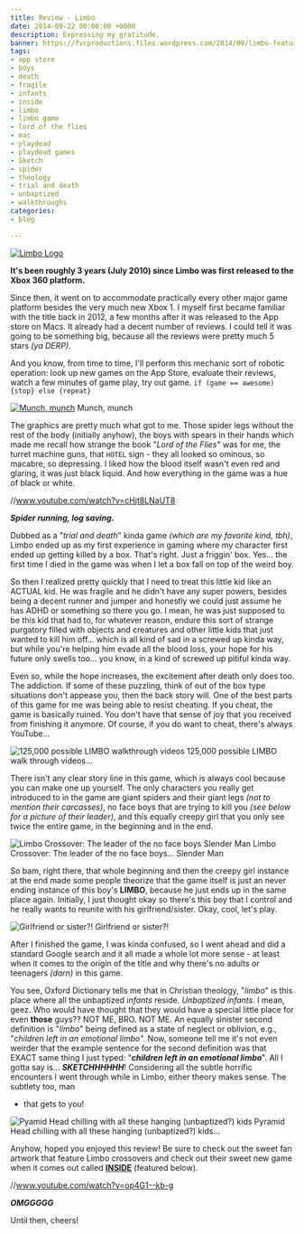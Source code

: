 ```yaml
---
title: Review - Limbo
date: 2014-09-22 00:00:00 +0000
description: Expressing my gratitude.
banner: https://fvcproductions.files.wordpress.com/2014/09/limbo-featurebanner.jpg?w=1024&h=435&crop=1
tags:
- app store
- boys
- death
- fragile
- infants
- inside
- limbo
- limbo game
- lord of the flies
- mac
- playdead
- playdead games
- Sketch
- spider
- theology
- trial and death
- unbaptized
- walkthroughs
categories:
- blog

---
```

[![Limbo
Logo](//fvcproductions.files.wordpress.com/2014/09/aac70-limbo_logo.png)](//fvcproductions.files.wordpress.com/2014/09/aac70-limbo_logo.png)

**It's been roughly 3 years (July 2010) since Limbo was first released to the Xbox 360 platform.**

Since then, it went on to accommodate practically every other major game platform besides the very much new Xbox 1. I myself first became familiar with the title back in 2012, a few months after it was released to the App store on Macs. It already had a decent number of reviews. I could tell it was going to be something big, because all the reviews were pretty much 5 stars _(ya DERP)_.

And you know, from time to time, I'll perform this mechanic sort of robotic operation: look up new games on the App Store, evaluate their reviews, watch a few minutes of game play, try out game. `if (game == awesome) {stop} else {repeat}`

[![Munch,
munch](//www.blogcdn.com/www.joystiq.com/media/2011/12/limboxmas-530.jpg)](//www.blogcdn.com/www.joystiq.com/media/2011/12/limboxmas-530.jpg) Munch, munch

The graphics are pretty much what got to me. Those spider legs without the rest of the body (initially anyhow), the boys with spears in their hands which made me recall how strange the book "_Lord of the Flies_" was for me, the turret machine guns, that `HOTEL` sign - they all looked so ominous, so macabre, so depressing. I liked how the blood itself wasn't even red and glaring, it was just black liquid. And how everything in the game was a hue of black or white.

//www.youtube.com/watch?v=cHjt8LNaUT8

**_Spider running, log saving._**

Dubbed as a "_trial and death_" kinda game _(which are my favorite kind, tbh)_, Limbo ended up as my first experience in gaming where my character first ended up getting killed by a box. That's right. Just a friggin' box. Yes... the first time I died in the game was when I let a box fall on top of the weird boy.

So then I realized pretty quickly that I need to treat this little kid like an ACTUAL kid. He was fragile and he didn't have any super powers, besides being a decent runner and jumper and honestly we could just assume he has ADHD or something so there you go. I mean, he was just supposed to be this kid that had to, for whatever reason, endure this sort of strange purgatory filled with objects and creatures and other little kids that just wanted to kill him off… which is all kind of sad in a screwed up kinda way, but while you're helping him evade all the blood loss, your hope for his future only swells too... you know, in a kind of screwed up pitiful kinda way.

Even so, while the hope increases, the excitement after death only does too. The addiction. If some of these puzzling, think of out of the box type situations don't appease you, then the back story will. One of the best parts of this game for me was being able to resist cheating. If you cheat, the game is basically ruined. You don't have that sense of joy that you received from finishing it anymore. Of course, if you do want to cheat, there's always YouTube…

![125,000 possible LIMBO
walkthrough
videos](//fvcproductions.files.wordpress.com/2014/09/screenshot-2014-09-22-12-10-20.png) 125,000 possible LIMBO walk through videos…

There isn't any clear story line in this game, which is always cool because you can make one up yourself. The only characters you really get introduced to in the game are giant spiders and their giant legs _(not to mention their carcasses)_, no face boys that are trying to kill you _(see below for a picture of their leader)_, and this equally creepy girl that you only see twice the entire game, in the beginning and in the end.

![Limbo Crossover: The
leader of the no face boys Slender
Man](//th00.deviantart.net/fs71/PRE/f/2013/048/c/4/limbo_ft__slender_man_by_iresarts-d5vaea7.png) Limbo Crossover: The leader of the no face boys… Slender Man

So bam, right there, that whole beginning and then the creepy girl instance at the end made some people theorize that the game itself is just an never ending instance of this boy's **LIMBO**, because he just ends up in the same place again. Initially, I just thought okay so there's this boy that I control and he really wants to reunite with his girlfriend/sister. Okay, cool, let's play.

![Girlfriend
or
sister?!](//fc05.deviantart.net/fs70/f/2012/176/a/7/welcome_to_limbo_by_kumonokuni-d54ums6.png) Girlfriend or sister?!

After I finished the game, I was kinda confused, so I went ahead and did a standard Google search and it all made a whole lot more sense - at least when it comes to the origin of the title and why there's no adults or teenagers _(darn)_ in this game.

You see, Oxford Dictionary tells me that in Christian theology, "_limbo_" is this place where all the unbaptized _infants_ reside. _Unbaptized infants_. I mean, geez. Who would have thought that they would have a special little place for even **those** guys?? NOT ME, BRO. NOT ME. An equally sinister second definition is "_limbo_" being defined as a state of neglect or oblivion, e.g., "_children left in an emotional limbo_". Now, someone tell me it's not even weirder that the example sentence for the second definition was that EXACT same thing I just typed: "**_children left in an emotional limbo_**". All I gotta say is… **_SKETCHHHHHH_**! Considering all the subtle horrific encounters I went through while in Limbo, either theory makes sense. The subtlety too, man

* that gets to you!

![Pyamid Head chilling
with all these hanging (unbaptized?)
kids](//fc04.deviantart.net/fs71/i/2012/034/3/3/pyramid_head_in_limbo__by_z0h3-d4oj0fa.jpg) Pyramid Head chilling with all these hanging (unbaptized?) kids…

Anyhow, hoped you enjoyed this review! Be sure to check out the sweet fan artwork that feature Limbo crossovers and check out their sweet new game when it comes out called [**INSIDE**](//playdead.com/inside/) (featured below).

//www.youtube.com/watch?v=op4G1--kb-g

**_OMGGGGG_**

Until then, cheers!
